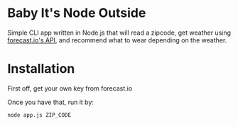 # Baby It's Node Outside

Simple CLI app written in Node.js that will read a zipcode, get weather using [forecast.io's API](http://developer.forecast), and recommend what to wear depending on the weather.

Installation
=====

First off, get your own key from forecast.io

Once you have that, run it by:

	node app.js ZIP_CODE